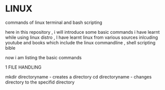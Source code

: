 # LINUX
commands of linux terminal and bash scripting

here in this repository , i will introduce some basic commands i have learnt while using linux distro , I have learnt linux from various sources inlcuding youtube and books which include the linux commandline , shell scripting bible 

now i am listing the basic commands 

1  FILE HANDLING

mkdir directoryname  - creates a directory 
cd directoryname - changes directory to the specifid directory 


